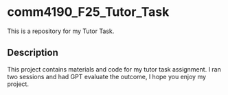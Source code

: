 # comm4190_F25_Tutor_Task

This is a repository for my Tutor Task.

## Description

This project contains materials and code for my tutor task assignment. I ran two sessions and had GPT evaluate the outcome, I hope you enjoy my project. 
